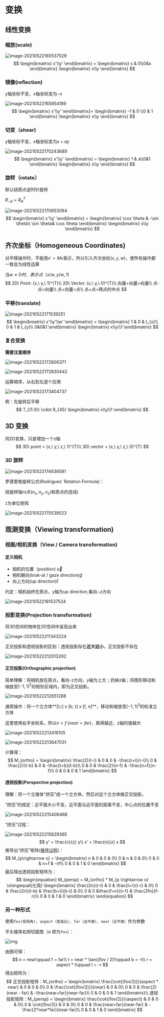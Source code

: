 # 变换

## 	线性变换

### 缩放(scale)

![image-20210522165537529](images/%E4%B8%80%E5%8F%98%E6%8D%A2/image-20210522165537529.png)
$$
\begin{bmatrix}  
 x'\\y'
\end{bmatrix} =
\begin{bmatrix} 
  s & 0\\0&s
\end{bmatrix}
\begin{bmatrix} 
  x\\y
\end{bmatrix}
$$


### 镜像(reflection)

y轴坐标不变，x轴坐标变为$-x$

![image-20210522165954189](images/%E4%B8%80%E5%8F%98%E6%8D%A2/image-20210522165954189.png)
$$
\begin{bmatrix}
x'\\y'
\end{bmatrix}=
\begin{bmatrix}
-1 & 0 \\0 & 1
\end{bmatrix}
\begin{bmatrix}
x\\y
\end{bmatrix}
$$

### 切变（shear)

y轴坐标不变，x轴坐标变为$x+ay$

![image-20210522170243689](images/%E4%B8%80%E5%8F%98%E6%8D%A2/image-20210522170243689.png)
$$
\begin{bmatrix}  
 x'\\y'
\end{bmatrix} =
\begin{bmatrix} 
  1 & a\\0&1
\end{bmatrix}
\begin{bmatrix} 
  x\\y
\end{bmatrix}
$$

### 旋转（rotate）

默认绕原点逆时针旋转

$R_{-\theta} = R_{\theta}^{T}$

![image-20210522170853094](images/%E4%B8%80%E5%8F%98%E6%8D%A2/image-20210522170853094.png)
$$
\begin{bmatrix}  
 x'\\y'
\end{bmatrix} =
\begin{bmatrix} 
  \cos \theta & -\sin \theta\\
   \sin \theta& \cos \theta
\end{bmatrix}
\begin{bmatrix} 
  x\\y
\end{bmatrix}
$$

## 齐次坐标（Homogeneous Coordinates)

对平移操作时，不能用$x' = Mx$表示，所以引入齐次坐标$(x,y,w)$，使所有操作都一致且为线性运算

当$w\neq 0时，表示点（x/w,y/w,1)$
$$
2D\ Point: (x,\ y,\ 1)^{T}\\
2D\ Vector: (x,\ y,\ 0)^{T}\\
向量+向量=向量\\
点-点=向量\\
点+向量=点\\
点+点=两点的中点
$$

### 平移(translate)

![image-20210522171539251](images/%E4%B8%80%E5%8F%98%E6%8D%A2/image-20210522171539251.png)
$$
\begin{bmatrix}  
 x'\\y'\\w'
\end{bmatrix} =
\begin{bmatrix} 
  1 & 0 & t_{x}\\
  0 & 1 & t_{y}\\
   0&0&1
\end{bmatrix}
\begin{bmatrix} 
  x\\y\\1
\end{bmatrix}
$$

### 复合变换

**需要注意顺序**

![image-20210522172806371](images/%E4%B8%80%E5%8F%98%E6%8D%A2/image-20210522172806371.png)

![image-20210522172830442](images/%E4%B8%80%E5%8F%98%E6%8D%A2/image-20210522172830442.png)

运算顺序，从右到左逐个应用

![image-20210522173404737](images/%E4%B8%80%E5%8F%98%E6%8D%A2/image-20210522173404737.png)

例：先旋转后平移
$$
T_{(1.0)} \cdot R_{45} 
\begin{bmatrix}
x\\y\\1
\end{bmatrix}
$$

## 3D 变换

同2D变换，只是增加一个z轴
$$
3D\ point = (x,\ y,\ z,\ 1)^{T}\\
3D\ vector = (x,\ y,\ z,\ 0)^{T}
$$

### 3D 旋转

![image-20210522174636591](images/%E4%B8%80%E5%8F%98%E6%8D%A2/image-20210522174636591.png)

罗德里格旋转公式(Rodrigues' Rotation Formula)：

绕旋转轴n(点$(n_{x},n_{y},n_{z})$和原点的连线)

`I`为单位矩阵

![image-20210522175539523](images/%E4%B8%80%E5%8F%98%E6%8D%A2/image-20210522175539523.png)

## 观测变换（Viewing transformation)

### 视图/相机变换（View / Camera transformation)

#### 定义相机

- 相机的位置（position) $\vec{e}$
- 相机朝向(look-at / gaze direction)$\hat{g}$
- 向上方向(up direction)$\hat{t}$

约定：相机始终在原点，y轴为up direction,看向$-z$方向

![image-20210522181537524](images/%E4%B8%80%E5%8F%98%E6%8D%A2/image-20210522181537524.png)

### 投影变换(Projection transformation)

将3D空间的物体在2D空间中呈现出来

![image-20210522211343224](images/%E4%B8%80%E5%8F%98%E6%8D%A2/image-20210522211343224.png)

正交投影和透视投影的区别：透视投影存在**近大远小**，正交投影不存在

![image-20210522212013292](images/%E4%B8%80%E5%8F%98%E6%8D%A2/image-20210522212013292.png)

#### 正交投影(Orthographic projection)

简单理解：将相机放在原点，看向-z方向，y轴为上方；扔掉z轴；将图形移动和缩放至$[-1, 1]^{2}$的矩形区域内，即为正交投影。

![image-20210522212651288](images/%E4%B8%80%E5%8F%98%E6%8D%A2/image-20210522212651288.png)

通常操作：将一个立方体**[l,r] x [b, t] x [f, n]**，移动和缩放至$[-1,1]^{3}$的标准立方体

这里使用右手坐标系，所以$n>f$    ($near > far$)，离得越近，z轴的值越大

![image-20210522213416105](images/%E4%B8%80%E5%8F%98%E6%8D%A2/image-20210522213416105.png)

![image-20210522213647031](images/%E4%B8%80%E5%8F%98%E6%8D%A2/image-20210522213647031.png)

计算得：
$$
M_{ortho} = \begin{bmatrix}
\frac{2}{r-l} & 0 & 0 & -\frac{r+l}{r-l}\\
0 & \frac{2}{t-b} & 0 & -\frac{t+b}{t-b}\\
0 & 0 & \frac{2}{n-f} & -\frac{n+f}{n-f}\\
0 & 0 & 0 & 1
\end{bmatrix}
$$


#### 透视投影(Perspective projection)

理解：将一个立锥体“挤压”成一个立方体，然后对这个立方体做正交投影。

“挤压”的规定：近平面大小不变，近平面与远平面的距离不变，中心点的位置不变

![image-20210522215406468](images/%E4%B8%80%E5%8F%98%E6%8D%A2/image-20210522215406468.png)

“挤压”过程：

![image-20210522215629365](images/%E4%B8%80%E5%8F%98%E6%8D%A2/image-20210522215629365.png)
$$
y' = \frac{n}{z} y\\
x' = \frac{n}{z} x
$$
推导出“挤压”矩阵([推导过程](https://zhuanlan.zhihu.com/p/122411512))：
$$
M_{p\rightarrow o} = \begin{bmatrix}
n & 0 & 0 & 0\\
0 & n & 0 & 0\\
0 & 0 & n+f & -nf\\
0 & 0 & 1 & 0
\end{bmatrix}
$$
最后得出透视投影矩阵为：
$$
\begin{equation}
M_{persp} = M_{ortho} * M_{p \rightarrow o}
\xlongequal{化简}
\begin{bmatrix}
\frac{2n}{r-l} & 0 & \frac{l+r}{l-r} & 0\\
0 & \frac{2n}{t-b} & \frac{b+t}{b-t} & 0\\
0 & 0 &\frac{f+n}{n-f} & \frac{2fn}{f-n}\\
0 & 0 & 1 & 0
\end{bmatrix}
\end{equation}
$$

### 另一种形式

 使用`fov(视场角)`、`aspect（宽高比）`、`far（远平面）`、`near（近平面）`作为参数

平头锥体右侧切面图（$\alpha$ 即为`fov`）：

![img](images/%E4%B8%80%E5%8F%98%E6%8D%A2/v2-811b29f45de8298bc691779a05244abe_720w.jpg)

由图可得：
$$
n = near\qquad f = far\\
t = near * \tan{(fov / 2)}\qquad b = -t\\
r = aspect * t\qquad l = -r
$$
得出矩阵为：
$$
正交投影矩阵：M_{ortho} = 
\begin{bmatrix}
\frac{\cot{(fov/2)}}{aspect * near} & 0 & 0 & 0\\
0 & \frac{\cot{(fov/2)}}{near} & 0 & 0\\
0 & 0 & \frac{2}{near - far} & -\frac{near+far}{near-far}\\
0 & 0 & 0 & 1
\end{bmatrix}\\
透视投影矩阵：M_{persp} = 
\begin{bmatrix}
\frac{\cot{(fov/2)}}{aspect} & 0 & 0 & 0\\
0 & \cot{(fov/2)} & 0 & 0\\
0 & 0 & \frac{near+far}{near-far} & -\frac{2*near*far}{near-far}\\
0 & 0 & 1 & 0
\end{bmatrix}
$$
